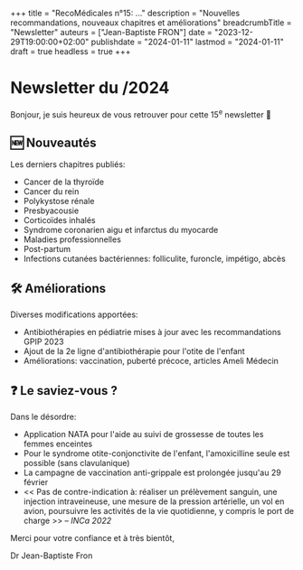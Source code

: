 +++
title = "RecoMédicales n°15: ..."
description = "Nouvelles recommandations, nouveaux chapitres et améliorations"
breadcrumbTitle = "Newsletter"
auteurs = ["Jean-Baptiste FRON"]
date = "2023-12-29T19:00:00+02:00"
publishdate = "2024-01-11"
lastmod = "2024-01-11"
draft = true
headless = true
+++

# Newsletter du /2024

Bonjour, je suis heureux de vous retrouver pour cette 15<sup>e</sup> newsletter 📰

## 🆕 Nouveautés

Les derniers chapitres publiés:

- Cancer de la thyroïde
- Cancer du rein
- Polykystose rénale
- Presbyacousie
- Corticoïdes inhalés
- Syndrome coronarien aigu et infarctus du myocarde
- Maladies professionnelles
- Post-partum
- Infections cutanées bactériennes: folliculite, furoncle, impétigo, abcès

## 🛠️ Améliorations

Diverses modifications apportées:

- Antibiothérapies en pédiatrie mises à jour avec les recommandations GPIP 2023
- Ajout de la 2e ligne d'antibiothérapie pour l'otite de l'enfant
- Améliorations: vaccination, puberté précoce, articles Ameli Médecin

## ❓ Le saviez-vous ?

Dans le désordre:

- Application NATA pour l'aide au suivi de grossesse de toutes les femmes enceintes
- Pour le syndrome otite-conjonctivite de l'enfant, l'amoxicilline seule est possible (sans clavulanique)
- La campagne de vaccination anti-grippale est prolongée jusqu'au 29 février
- << Pas de contre-indication à: réaliser un prélèvement sanguin, une injection intraveineuse, une mesure de la pression artérielle, un vol en avion, poursuivre les activités de la vie quotidienne, y compris le port de charge >> – *INCa 2022*

Merci pour votre confiance et à très bientôt,

Dr Jean-Baptiste Fron
